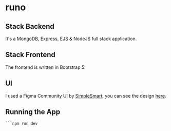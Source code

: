 # runo

## Stack Backend
It's a  MongoDB, Express, EJS & NodeJS full stack application. 

## Stack Frontend
The frontend is written in Bootstrap 5. 

## UI
I used a Figma Community UI by [SimpleSmart](https://www.figma.com/@simplesmart), 
you can see the design [here](https://www.figma.com/community/file/1036294505314600437).

## Running the App
```npm install
```npm run dev
